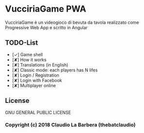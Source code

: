 # VucciriaGame PWA
VucciriaGame è un videogioco di bevuta da tavola realizzato come Progressive Web App e scritto in Angular

## TODO-List
* [✓] Game shell
* [✘] How it works
* [✘] Translations (in English)
* [✘] Classic mode: each players has N lifes
* [✘] Login / Registration
* [✘] Login with Facebook
* [✘] Multiplayer online


## License
GNU GENERAL PUBLIC LICENSE

### Copyright (c) 2018 Claudio La Barbera (thebatclaudio)
